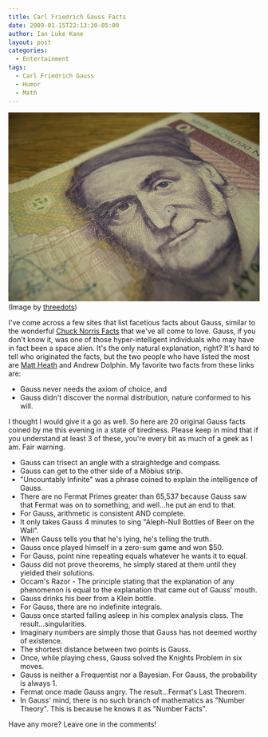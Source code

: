 ```yaml
---
title: Carl Friedrich Gauss Facts
date: 2009-01-15T22:13:30-05:00
author: Ian Luke Kane
layout: post
categories:
  - Entertainment
tags:
  - Carl Friedrich Gauss
  - Humor
  - Math
---
```


![(threedots)](/assets/gauss.jpg)  
(Image by [threedots](http://www.flickr.com/photos/threedots/430694200/sizes/z/in/photostream/))

I've come across a few sites that list facetious facts about Gauss,
similar to the wonderful
[Chuck Norris Facts](http://www.chucknorrisfacts.com/) that we've all
come to love. Gauss, if you don't know it, was one of those
hyper-intelligent individuals who may have in fact been a space alien.
It's the only natural explanation, right? It's hard to tell who
originated the facts, but the two people who have listed the most are
[Matt Heath](http://matt-j-heath.livejournal.com/28576.html) and Andrew
Dolphin. My favorite two facts from these links are:

* Gauss never needs the axiom of choice, and
* Gauss didn't discover the normal distribution, nature conformed to
  his will.

I thought I would give it a go as well. So here are 20 original Gauss
facts coined by me this evening in a state of tiredness. Please keep in
mind that if you understand at least 3 of these, you're every bit as
much of a geek as I am. Fair warning.

* Gauss can trisect an angle with a straightedge and compass.
* Gauss can get to the other side of a Möbius strip.
* "Uncountably Infinite" was a phrase coined to explain the
  intelligence of Gauss.
* There are no Fermat Primes greater than 65,537 because Gauss saw that
  Fermat was on to something, and well...he put an end to that.
* For Gauss, arithmetic is consistent AND complete.
* It only takes Gauss 4 minutes to sing "Aleph-Null Bottles of Beer on
  the Wall".
* When Gauss tells you that he's lying, he's telling the truth.
* Gauss once played himself in a zero-sum game and won $50.
* For Gauss, point nine repeating equals whatever he wants it to equal.
* Gauss did not prove theorems, he simply stared at them until they
  yielded their solutions.
* Occam's Razor - The principle stating that the explanation of any
  phenomenon is equal to the explanation that came out of Gauss' mouth.
* Gauss drinks his beer from a Klein bottle.
* For Gauss, there are no indefinite integrals.
* Gauss once started falling asleep in his complex analysis class. The
  result...singularities.
* Imaginary numbers are simply those that Gauss has not deemed worthy of
  existence.
* The shortest distance between two points is Gauss.
* Once, while playing chess, Gauss solved the Knights Problem in six
  moves.
* Gauss is neither a Frequentist nor a Bayesian. For Gauss, the
  probability is always 1.
* Fermat once made Gauss angry. The result...Fermat's Last Theorem.
* In Gauss' mind, there is no such branch of mathematics as "Number
  Theory". This is because he knows it as "Number Facts".

Have any more? Leave one in the comments!